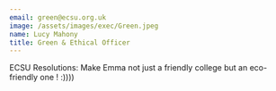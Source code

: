 ```yaml
---
email: green@ecsu.org.uk
image: /assets/images/exec/Green.jpeg
name: Lucy Mahony	
title: Green & Ethical Officer
---
```


ECSU Resolutions: Make Emma not just a friendly college but an eco-friendly one ! :))))